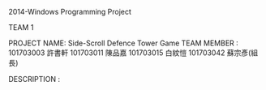 2014-Windows Programming Project

TEAM  1


PROJECT NAME: Side-Scroll Defence Tower Game
TEAM MEMBER : 
              101703003 許書軒
              101703011 陳品嘉
              101703015 白紋愷
              101703042 蘇宗彥(組長)
              
DESCRIPTION :
